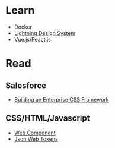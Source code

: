 # Learn
- Docker
- [Lightning Design System](https://www.lightningdesignsystem.com)
- Vue.js/React.js

# Read

## Salesforce
- [Building an Enterprise CSS Framework](https://medium.com/salesforce-ux/building-an-enterprise-framework-is-hard-1e8d8b33e082)

## CSS/HTML/Javascript
- [Web Component](https://www.webcomponents.org/introduction)
- [Json Web Tokens](https://jwt.io/)

